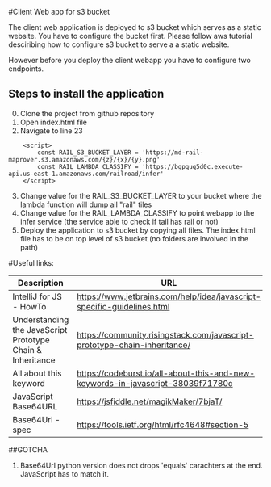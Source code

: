 #Client Web app for s3 bucket

The client web application is deployed to s3 bucket which serves
as a static website. You have to configure the bucket first. Please 
follow aws tutorial desciribing how to configure s3 bucket to serve
a a static website.

However before you deploy the client webapp you have to configure two 
endpoints. 

## Steps to install the application

0. Clone the project from github repository
1. Open index.html file
2. Navigate to line 23

```
    <script>
        const RAIL_S3_BUCKET_LAYER = 'https://md-rail-maprover.s3.amazonaws.com/{z}/{x}/{y}.png'
        const RAIL_LAMBDA_CLASSIFY = 'https://bgpquq5d0c.execute-api.us-east-1.amazonaws.com/railroad/infer'
    </script>
```

3. Change value for the RAIL_S3_BUCKET_LAYER to your bucket where the lambda function will dump all "rail" tiles
4. Change value for the RAIL_LAMBDA_CLASSIFY to point webapp to the infer service (the service able to check if tail 
   has rail or not)
5. Deploy the application to s3 bucket by copying all files. The index.html file has to be 
   on top level of s3 bucket (no folders are involved in the path)



#Useful links:

| Description                                                 | URL                                                                             |
|-------------------------------------------------------------|---------------------------------------------------------------------------------|
| IntelliJ for JS - HowTo                                     | https://www.jetbrains.com/help/idea/javascript-specific-guidelines.html         |
| Understanding the JavaScript Prototype Chain & Inheritance  |  https://community.risingstack.com/javascript-prototype-chain-inheritance/      |
| All about this keyword                                      | https://codeburst.io/all-about-this-and-new-keywords-in-javascript-38039f71780c |
| JavaScript Base64URL                                        | https://jsfiddle.net/magikMaker/7bjaT/                                          |
| Base64Url - spec                                            | https://tools.ietf.org/html/rfc4648#section-5                                   |


##GOTCHA

1. Base64Url python version does not drops 'equals' carachters at the end. JavaScript has to match it.
